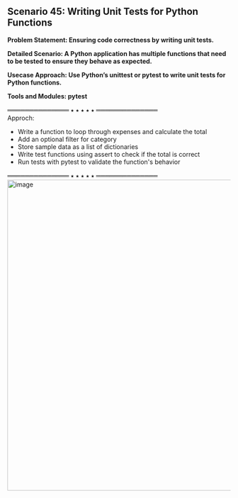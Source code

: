 ## Scenario 45: Writing Unit Tests for Python Functions  
**Problem Statement: Ensuring code correctness by writing unit tests.**

**Detailed Scenario: A Python application has multiple functions that need to be tested to ensure they behave as expected.**

**Usecase Approach: Use Python’s unittest or pytest to write unit tests for Python functions.**

**Tools and Modules: pytest**



══════════════ ⭑ ⭑ ⭑ ⭑ ⭑ ══════════════  
Approch:  
- Write a function to loop through expenses and calculate the total  
- Add an optional filter for category  
- Store sample data as a list of dictionaries  
- Write test functions using assert to check if the total is correct  
- Run tests with pytest to validate the function's behavior   


══════════════ ⭑ ⭑ ⭑ ⭑ ⭑ ══════════════
<img width="1315" height="701" alt="image" src="https://github.com/user-attachments/assets/47f512f5-e3a1-4091-9090-a73cc3aefbfe" />

